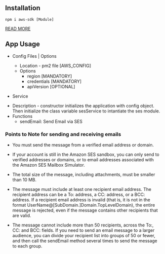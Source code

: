 ## Installation

```
npm i aws-sdk [Module]
```

[READ MORE](https://docs.aws.amazon.com/sdk-for-javascript/v2/developer-guide/ses-examples-sending-email.html)

## App Usage

* Config Files | Options
  * Location - pm2 file [AWS_CONFIG]
  * Options
    * region [MANDATORY]
    * credentials [MANDATORY]
    * apiVersion [OPTIONAL]

* Service
- Description - constructor initializes the application with config object. Then initialize the class variable sesService to intantiate the ses module.
- Functions 
  * sendEmail: Send Email via SES

### Points to Note for sending and receiving emails

  * You must send the message from a verified email address or domain.

  * If your account is still in the Amazon SES sandbox, you can only send to verified addresses or domains, or to email addresses associated with the Amazon SES Mailbox Simulator.

  * The total size of the message, including attachments, must be smaller than 10 MB.

  * The message must include at least one recipient email address. The recipient address can be a To: address, a CC: address, or a BCC: address. If a recipient email address is invalid (that is, it is not in the format UserName@[SubDomain.]Domain.TopLevelDomain), the entire message is rejected, even if the message contains other recipients that are valid.

  * The message cannot include more than 50 recipients, across the To:, CC: and BCC: fields. If you need to send an email message to a larger audience, you can divide your recipient list into groups of 50 or fewer, and then call the sendEmail method several times to send the message to each group.